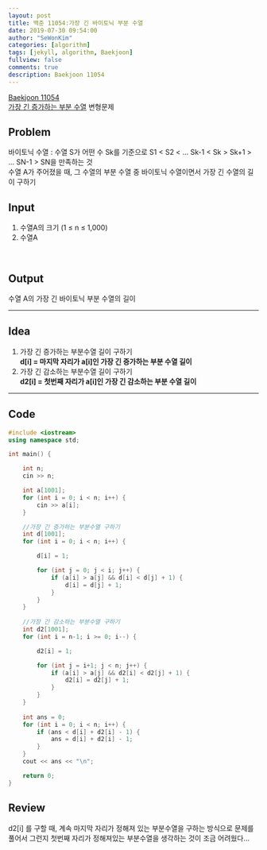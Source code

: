 ```yaml
---
layout: post
title: 백준 11054:가장 긴 바이토닉 부분 수열
date: 2019-07-30 09:54:00
author: "SeWonKim"
categories: [algorithm]
tags: [jekyll, algorithm, Baekjoon]
fullview: false
comments: true
description: Baekjoon 11054
---
```


[Baekjoon 11054](https://www.acmicpc.net/problem/11054)         
[가장 긴 증가하는 부분 수열](https://siromom.github.io/algorithm/2019/07/29/Q11053.html) 변형문제



## Problem
바이토닉 수열 : 수열 S가 어떤 수 Sk를 기준으로 S1 < S2 < ... Sk-1 < Sk > Sk+1 > ... SN-1 > SN을 만족하는 것        
수열 A가 주어졌을 때, 그 수열의 부분 수열 중 바이토닉 수열이면서 가장 긴 수열의 길이 구하기



## Input
1. 수열A의 크기 (1 ≤ n ≤ 1,000)
2. 수열A 

​    

## Output
수열 A의 가장 긴 바이토닉 부분 수열의 길이



------



## Idea
1. 가장 긴 증가하는 부분수열 길이 구하기        
   **d[i] = 마지막 자리가 a[i]인 가장 긴 증가하는 부분 수열 길이**
2. 가장 긴 감소하는 부분수열 길이 구하기      
   **d2[i] = 첫번째 자리가 a[i]인 가장 긴 감소하는 부분 수열 길이**


------



## Code
```cpp
#include <iostream>
using namespace std;

int main() {

	int n;
	cin >> n;

	int a[1001];
	for (int i = 0; i < n; i++) {
		cin >> a[i];
	}

	//가장 긴 증가하는 부분수열 구하기
	int d[1001];
	for (int i = 0; i < n; i++) {

		d[i] = 1;

		for (int j = 0; j < i; j++) {
			if (a[i] > a[j] && d[i] < d[j] + 1) {
				d[i] = d[j] + 1;
			}
		}
	}
	
	//가장 긴 감소하는 부분수열 구하기
	int d2[1001];
	for (int i = n-1; i >= 0; i--) {

		d2[i] = 1;

		for (int j = i+1; j < n; j++) {
			if (a[i] > a[j] && d2[i] < d2[j] + 1) {
				d2[i] = d2[j] + 1;
			}
		}
	}
	
	int ans = 0;
	for (int i = 0; i < n; i++) {
		if (ans < d[i] + d2[i] - 1) {
			ans = d[i] + d2[i] - 1;
		}
	}
	cout << ans << "\n";

	return 0;
}
```





## Review
d2[i] 를 구할 때, 계속 마지막 자리가 정해져 있는 부분수열을 구하는 방식으로 문제를 풀어서 그런지 첫번째 자리가 정해져있는 부분수열을 생각하는 것이 조금 어려웠다...
